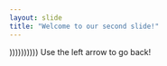 ```yaml
---
layout: slide
title: "Welcome to our second slide!"
---
```

))))))))))
Use the left arrow to go back!
